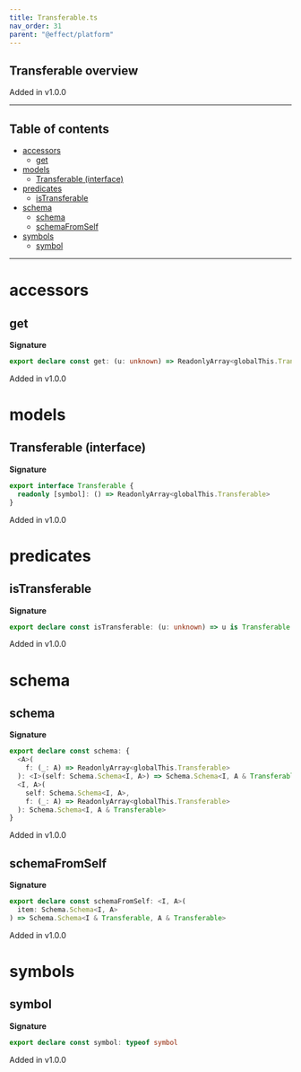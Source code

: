 ```yaml
---
title: Transferable.ts
nav_order: 31
parent: "@effect/platform"
---
```


## Transferable overview

Added in v1.0.0

---

<h2 class="text-delta">Table of contents</h2>

- [accessors](#accessors)
  - [get](#get)
- [models](#models)
  - [Transferable (interface)](#transferable-interface)
- [predicates](#predicates)
  - [isTransferable](#istransferable)
- [schema](#schema)
  - [schema](#schema-1)
  - [schemaFromSelf](#schemafromself)
- [symbols](#symbols)
  - [symbol](#symbol)

---

# accessors

## get

**Signature**

```ts
export declare const get: (u: unknown) => ReadonlyArray<globalThis.Transferable>
```

Added in v1.0.0

# models

## Transferable (interface)

**Signature**

```ts
export interface Transferable {
  readonly [symbol]: () => ReadonlyArray<globalThis.Transferable>
}
```

Added in v1.0.0

# predicates

## isTransferable

**Signature**

```ts
export declare const isTransferable: (u: unknown) => u is Transferable
```

Added in v1.0.0

# schema

## schema

**Signature**

```ts
export declare const schema: {
  <A>(
    f: (_: A) => ReadonlyArray<globalThis.Transferable>
  ): <I>(self: Schema.Schema<I, A>) => Schema.Schema<I, A & Transferable>
  <I, A>(
    self: Schema.Schema<I, A>,
    f: (_: A) => ReadonlyArray<globalThis.Transferable>
  ): Schema.Schema<I, A & Transferable>
}
```

Added in v1.0.0

## schemaFromSelf

**Signature**

```ts
export declare const schemaFromSelf: <I, A>(
  item: Schema.Schema<I, A>
) => Schema.Schema<I & Transferable, A & Transferable>
```

Added in v1.0.0

# symbols

## symbol

**Signature**

```ts
export declare const symbol: typeof symbol
```

Added in v1.0.0
